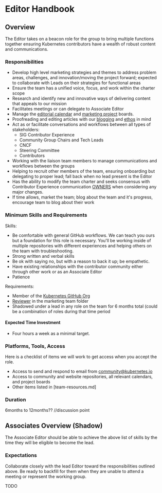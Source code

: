# Editor Handbook

## Overview

The Editor takes on a beacon role for the group to bring multiple functions together ensuring Kubernetes contributors have a wealth of robust content and communications.

### Responsibilities

- Develop high level marketing strategies and themes to address problem areas, challenges, and innovation/moving the project forward; expected to collaborate with Leads on their strategies for functional areas
- Ensure the team has a unified voice, focus, and work within the charter scope
- Research and identify new and innovative ways of delivering content that
appeals to our mission
- Facilitates meetings or can delegate to Associate Editor
- Manage the [editorial calendar] and [marketing project] boards.
- Proofreading and editing articles with our [blogging] and [ethos] in mind
- Act as or facilitate conversations and workflows between all types of stakeholders:
  - SIG Contributor Experience
  - Community Group Chairs and Tech Leads  
  - CNCF
  - Steering Committee
  - Contributors
- Working with the liaison team members to manage communications and workflows
between the groups
- Helping to recruit other members of the team, ensuring onboarding but delegating to proper lead; fall back when no lead present is the Editor
- Has the ability to modify the team charter and seeks consensus with Contributor Experience communication [OWNERS] when considering any major changes.
- If time allows, market the team; blog about the team and it's progress, encourage team to blog about their work   

### Minimum Skills and Requirements

Skills:
- Be comfortable with general GitHub workflows. We can teach you ours but a foundation for this role is necessary. You'll be working inside of multiple repositories with different experiences and helping others on the team with troubleshooting.
- Strong written and verbal skills
- Be ok with saying no, but with a reason to back it up; be empathetic.
- Have existing relationships with the contributor community either through other work or as an Associate Editor
- Patience

Requirements:  
- Member of the [Kubernetes GitHub Org]
- [Reviewer] in the marketing team folder
- Shadowed under a lead in any role on the team for 6 months total (could be a combination of roles during that time period


#### Expected Time Investment

- Four hours a week as a minimal target.

### Platforms, Tools, Access

Here is a checklist of items we will work to get access when you accept the role.

- Access to send and respond to email from community@kubernetes.io
- Access to community and website repositories, all relevant calendars, and project boards
- Other items listed in [team-resources.md]

### Duration  

6months to 12months??
//discussion point

## Associates Overview (Shadow)

The Associate Editor should be able to achieve the above list of skills by the time they will be eligible to become the lead.

### Expectations

Collaborate closely with the lead Editor toward the responsibilities outlined above. Be ready to backfill for them when they are unable to attend a meeting or represent the working group.



TODO  



[editorial calendar]: https://github.com/orgs/kubernetes/projects/41
[marketing project]: https://github.com/orgs/kubernetes/projects/39
[team resources]: /team-resources.md
[Kubernetes GitHub Org]: https://git.k8s.io/community/community-membership.md
[Reviewer]: ./OWNERS
[OWNERS]: /communication/OWNERS
[blogging]: /blog-guidelines.md
[ethos]: /CHARTER.md#ethos/vision
